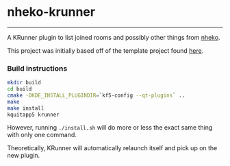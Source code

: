 # nheko-krunner
---
A KRunner plugin to list joined rooms and possibly other things from [nheko](https://nheko-reborn.github.io).

This project was initially based off of the template project found [here](https://invent.kde.org/frameworks/krunner/-/tree/master/templates/runner).

### Build instructions

```bash
mkdir build
cd build
cmake -DKDE_INSTALL_PLUGINDIR=`kf5-config --qt-plugins` ..
make
make install
kquitapp5 krunner
```

However, running `./install.sh` will do more or less the exact same thing with only one command.

Theoretically, KRunner will automatically relaunch itself and pick up on the new plugin.
